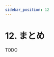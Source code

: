```yaml
---
sidebar_position: 12
---
```


# 12. まとめ

TODO

<!--
本仕様書の内容に基づき、安定かつ拡張性の高いアプリケーションの開発を行います。  
必要に応じて各章の内容は更新・拡充される予定です。

*作成日: YYYY/MM/DD*  
*作成者: [作成者名]*

-->